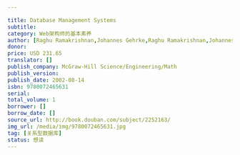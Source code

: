 ```yaml
---

title: Database Management Systems
subtitle: 
category: Web架构师的基本素养
author: [Raghu Ramakrishnan,Johannes Gehrke,Raghu Ramakrishnan,Johannes Gehrke]
donor: 
price: USD 231.65
translator: []
publish_company: McGraw-Hill Science/Engineering/Math
publish_version: 
publish_date: 2002-08-14
isbn: 9780072465631
serial: 
total_volume: 1
borrower: []
borrow_date: []
source_url: http://book.douban.com/subject/2252163/
img_url: /media/img/9780072465631.jpg
tag: [关系型数据库]
status: 想读
---
```

